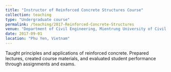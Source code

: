 ```yaml
---
title: "Instructor of Reinforced Concrete Structures Course"
collection: teaching
type: "Undergraduate course"
permalink: /teaching/2017-Reinforced-Concrete-Structures
venue: "Department of Civil Engineering, Mientrung University of Civil Engineering"
date: 2017-09-01
location: "Phu Yen, Vietnam"
---
```


Taught principles and applications of reinforced concrete. Prepared lectures, created course materials, and evaluated student performance through assignments and exams.

